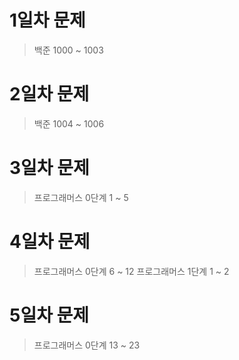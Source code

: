# 1일차 문제
 > 백준 1000 ~ 1003
# 2일차 문제
 > 백준 1004 ~ 1006
# 3일차 문제 
 > 프로그래머스 0단계 1 ~ 5
# 4일차 문제
 > 프로그래머스 0단계 6 ~ 12
 > 프로그래머스 1단계 1 ~ 2
# 5일차 문제
 > 프로그래머스 0단계 13 ~ 23
